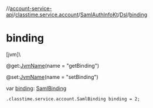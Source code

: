 //[account-service-api](../../../../index.md)/[classtime.service.account](../../index.md)/[SamlAuthInfoKt](../index.md)/[Dsl](index.md)/[binding](binding.md)

# binding

[jvm]\

@get:[JvmName](https://kotlinlang.org/api/latest/jvm/stdlib/kotlin.jvm/-jvm-name/index.html)(name = &quot;getBinding&quot;)

@set:[JvmName](https://kotlinlang.org/api/latest/jvm/stdlib/kotlin.jvm/-jvm-name/index.html)(name = &quot;setBinding&quot;)

var [binding](binding.md): [SamlBinding](../../-saml-binding/index.md)

<code>.classtime.service.account.SamlBinding binding = 2;</code>
